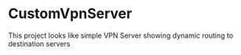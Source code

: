# CustomVpnServer
This project looks like simple VPN Server showing dynamic routing to destination servers 
